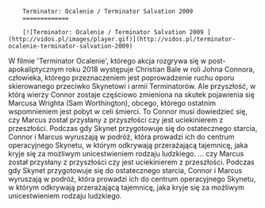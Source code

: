 
        Terminator: Ocalenie / Terminator Salvation 2009 
        =============
        
        [![Terminator: Ocalenie / Terminator Salvation 2009 ](http://vidos.pl/images/player.gif)](http://vidos.pl/terminator-ocalenie-terminator-salvation-2009)
        
        
 W filmie 'Terminator Ocalenie', którego akcja rozgrywa się w post-apokaliptycznym roku 2018 występuje Christian Bale w roli Johna Connora, człowieka, którego przeznaczeniem jest poprowadzenie ruchu oporu skierowanego przeciwko Skynetowi i armii Terminatorów. Ale przyszłość, w którą wierzy Connor zostaje częściowo zmieniona na skutek pojawienia się Marcusa Wrighta (Sam Worthington), obcego, którego ostatnim wspomnieniem jest pobyt w celi śmierci. To Connor musi dowiedzieć się, czy Marcus został przysłany z przyszłości czy jest uciekinierem z przeszłości. Podczas gdy Skynet przygotowuje się do ostatecznego starcia, Connor i Marcus wyruszają w podróż, która prowadzi ich do centrum operacyjnego Skynetu, w którym odkrywają przerażającą tajemnicę, jaka kryje się za możliwym unicestwieniem rodzaju ludzkiego.   ... czy Marcus został przysłany z przyszłości czy jest uciekinierem z przeszłości. Podczas gdy Skynet przygotowuje się do ostatecznego starcia, Connor i Marcus wyruszają w podróż, która prowadzi ich do centrum operacyjnego Skynetu, w którym odkrywają przerażającą tajemnicę, jaka kryje się za możliwym unicestwieniem rodzaju ludzkiego.
    